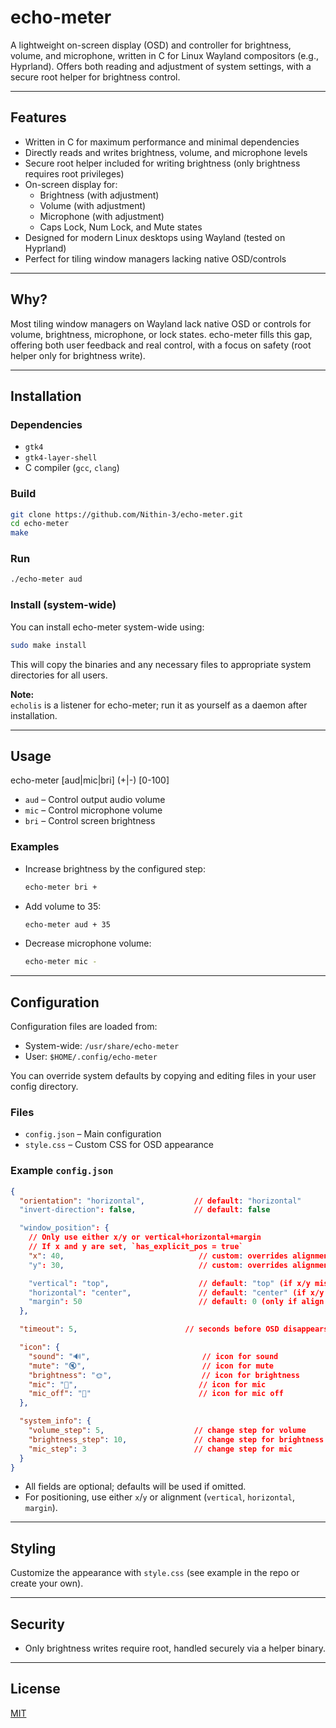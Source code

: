 # echo-meter

A lightweight on-screen display (OSD) and controller for brightness, volume, and microphone, written in C for Linux Wayland compositors (e.g., Hyprland). Offers both reading and adjustment of system settings, with a secure root helper for brightness control.

---

## Features

- Written in C for maximum performance and minimal dependencies
- Directly reads and writes brightness, volume, and microphone levels
- Secure root helper included for writing brightness (only brightness requires root privileges)
- On-screen display for:
  - Brightness (with adjustment)
  - Volume (with adjustment)
  - Microphone (with adjustment)
  - Caps Lock, Num Lock, and Mute states
- Designed for modern Linux desktops using Wayland (tested on Hyprland)
- Perfect for tiling window managers lacking native OSD/controls

---

## Why?

Most tiling window managers on Wayland lack native OSD or controls for volume, brightness, microphone, or lock states. echo-meter fills this gap, offering both user feedback and real control, with a focus on safety (root helper only for brightness write).

---

## Installation

### Dependencies

- `gtk4`
- `gtk4-layer-shell`
- C compiler (`gcc`, `clang`)

### Build

```sh
git clone https://github.com/Nithin-3/echo-meter.git
cd echo-meter
make
```

### Run

```sh
./echo-meter aud
```

### Install (system-wide)

You can install echo-meter system-wide using:

```sh
sudo make install
```

This will copy the binaries and any necessary files to appropriate system directories for all users.

**Note:**  
`echolis` is a listener for echo-meter; run it as yourself as a daemon after installation.

---

## Usage

echo-meter [aud|mic|bri] (+|-) [0-100]

- `aud` – Control output audio volume
- `mic` – Control microphone volume
- `bri` – Control screen brightness

### Examples
- Increase brightness by the configured step:
  ```sh
  echo-meter bri +
  ```
- Add volume to 35:
  ```sh
  echo-meter aud + 35
  ```
- Decrease microphone volume:
  ```sh
  echo-meter mic -
  ```

---

## Configuration

Configuration files are loaded from:
- System-wide: `/usr/share/echo-meter`
- User: `$HOME/.config/echo-meter`

You can override system defaults by copying and editing files in your user config directory.

### Files

- `config.json` – Main configuration
- `style.css` – Custom CSS for OSD appearance

### Example `config.json`

```json
{
  "orientation": "horizontal",           // default: "horizontal"
  "invert-direction": false,             // default: false

  "window_position": {
    // Only use either x/y or vertical+horizontal+margin
    // If x and y are set, `has_explicit_pos = true`
    "x": 40,                              // custom: overrides alignment
    "y": 30,                              // custom: overrides alignment

    "vertical": "top",                    // default: "top" (if x/y missing)
    "horizontal": "center",               // default: "center" (if x/y missing)
    "margin": 50                          // default: 0 (only if align used)
  },

  "timeout": 5,                        // seconds before OSD disappears

  "icon": {
    "sound": "🔊",                         // icon for sound
    "mute": "🔇",                          // icon for mute
    "brightness": "🌞",                    // icon for brightness
    "mic": "🎤",                           // icon for mic
    "mic_off": "🙊"                        // icon for mic off
  },

  "system_info": {
    "volume_step": 5,                    // change step for volume
    "brightness_step": 10,               // change step for brightness
    "mic_step": 3                        // change step for mic
  }
}
```

- All fields are optional; defaults will be used if omitted.
- For positioning, use either `x`/`y` or alignment (`vertical`, `horizontal`, `margin`).

---

## Styling

Customize the appearance with `style.css` (see example in the repo or create your own).

---

## Security

- Only brightness writes require root, handled securely via a helper binary.

---

## License

[MIT](LICENSE)
